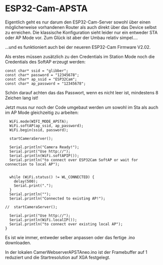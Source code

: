 # ESP32-Cam-APSTA

Eigentlich geht es nur darum den ESP32-Cam-Server sowohl über einen möglicherweise vorhandenen Router als auch direkt über das Device selbst zu erreichen. Die klassische Konfiguration sieht leider nur ein entweder STA oder AP Mode vor.
Zum Glück ist aber der Umbau relativ simpel....

...und es funktioniert auch bei der neueren ESP32-Cam Firmware V2.02. 

Als erstes müssen zusätzlich zu den Credentials im Station Mode noch die Credentials des SoftAP erzeugt werden:

```
const char* ssid = "glibber";
const char* password = "12345678";
const char* ap_ssid = "ESP32Cam";
const char* ap_password = "12345678";
```
Schön darauf achten das das Passwort, wenn es nicht leer ist, mindestens 8 Zeichen lang ist!

Jetzt muss nur noch der Code umgebaut werden um sowohl im Sta als auch im AP Mode gleichzeitig zu arbeiten:

```
  WiFi.mode(WIFI_MODE_APSTA);
  WiFi.softAP(ap_ssid, ap_password);
  WiFi.begin(ssid, password);

  startCameraServer();

  Serial.println("Camera Ready!"); 
  Serial.print("Use http://");
  Serial.println(WiFi.softAPIP());
  Serial.println("to connect over ESP32Cam SoftAP or wait for connection to local AP");


  while (WiFi.status() != WL_CONNECTED) {
    delay(500);
    Serial.print(".");
  }
  Serial.println("");
  Serial.println("Connected to existing AP!");

//  startCameraServer();

  Serial.print("Use http://");
  Serial.println(WiFi.localIP());
  Serial.println("to connect over existing local AP");
}

```

Es ist wie immer, entweder selber anpassen oder das fertige .ino downloaden.

In der lokalen CamerWebserverAPSTAneo.ino ist der Framebuffer auf 1 reduziert und die Startresolution auf XGA festgelegt.  
